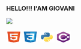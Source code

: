### HELLO!!! I'AM GIOVANI
<picture>
  <source
    srcset="https://github-readme-stats.vercel.app/api?username=Giobib&show_icons=true&theme=radical"
    media="(prefers-color-scheme: dark)"
  />
  <source
    srcset="https://github-readme-stats.vercel.app/api?username=Giobib&show_icons=true"
    media="(prefers-color-scheme: dark, (prefers-color-scheme: no-preference)"
  />
  <img src="https://github-readme-stats.vercel.app/api?username=Giobib&show_icons=true" />
</picture>
<div style="display: inline_block"><br>
  <img align="center" alt="Rafa-HTML" height="30" width="40" src="https://raw.githubusercontent.com/devicons/devicon/master/icons/html5/html5-original.svg">
  <img align="center" alt="Rafa-CSS" height="30" width="40" src="https://raw.githubusercontent.com/devicons/devicon/master/icons/css3/css3-original.svg">
  <img align="center" alt="Rafa-Python" height="30" width="40" src="https://raw.githubusercontent.com/devicons/devicon/master/icons/python/python-original.svg">
  <img align="center" alt="Rafa-Csharp" height="30" width="40" src="https://raw.githubusercontent.com/devicons/devicon/master/icons/csharp/csharp-original.svg">
</div>

 </p>
 
